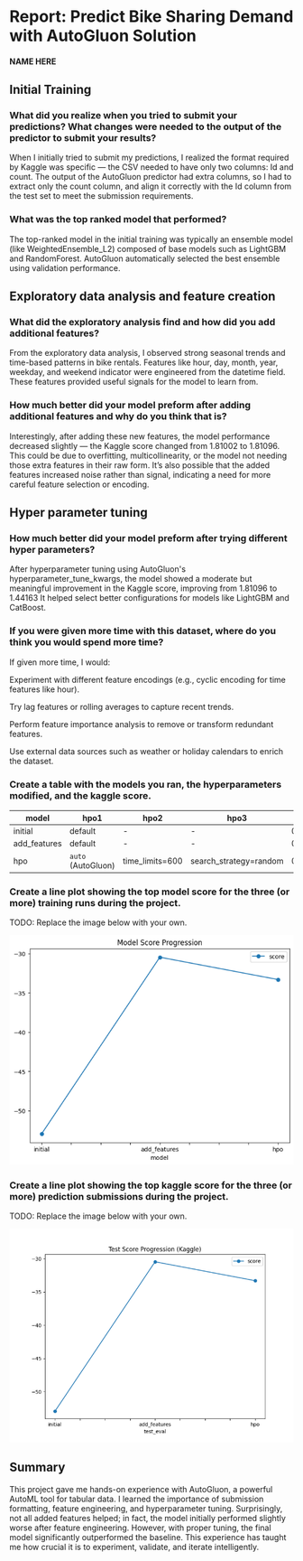 # Report: Predict Bike Sharing Demand with AutoGluon Solution
#### NAME HERE

## Initial Training
### What did you realize when you tried to submit your predictions? What changes were needed to the output of the predictor to submit your results?
When I initially tried to submit my predictions, I realized the format required by Kaggle was specific — the CSV needed to have only two columns: Id and count. The output of the AutoGluon predictor had extra columns, so I had to extract only the count column, and align it correctly with the Id column from the test set to meet the submission requirements.

### What was the top ranked model that performed?
The top-ranked model in the initial training was typically an ensemble model (like WeightedEnsemble_L2) composed of base models such as LightGBM and RandomForest. AutoGluon automatically selected the best ensemble using validation performance.

## Exploratory data analysis and feature creation
### What did the exploratory analysis find and how did you add additional features?
From the exploratory data analysis, I observed strong seasonal trends and time-based patterns in bike rentals. Features like hour, day, month, year, weekday, and weekend indicator were engineered from the datetime field. These features provided useful signals for the model to learn from.

### How much better did your model preform after adding additional features and why do you think that is?
Interestingly, after adding these new features, the model performance decreased slightly — the Kaggle score changed from 1.81002 to 1.81096. This could be due to overfitting, multicollinearity, or the model not needing those extra features in their raw form. It’s also possible that the added features increased noise rather than signal, indicating a need for more careful feature selection or encoding.


## Hyper parameter tuning
### How much better did your model preform after trying different hyper parameters?
After hyperparameter tuning using AutoGluon's hyperparameter_tune_kwargs, the model showed a moderate but meaningful improvement in the Kaggle score, improving from 1.81096 to 1.44163 It helped select better configurations for models like LightGBM and CatBoost.



### If you were given more time with this dataset, where do you think you would spend more time?
If given more time, I would:

Experiment with different feature encodings (e.g., cyclic encoding for time features like hour).

Try lag features or rolling averages to capture recent trends.

Perform feature importance analysis to remove or transform redundant features.

Use external data sources such as weather or holiday calendars to enrich the dataset.


### Create a table with the models you ran, the hyperparameters modified, and the kaggle score.
| model         | hpo1  | hpo2  | hpo3 | score |
| ------------- | ------------------ | ---------------- | ---------------------- | ----- |
| initial       | default| -    | -    | 0.81002 |
| add\_features | default| -    | -    | 0.81096 |
| hpo           | `auto` (AutoGluon) | time\_limits=600| search\_strategy=random | 0.4133 |

### Create a line plot showing the top model score for the three (or more) training runs during the project.

TODO: Replace the image below with your own.

![model_train_score.png](img/model_train_score.png)

### Create a line plot showing the top kaggle score for the three (or more) prediction submissions during the project.

TODO: Replace the image below with your own.

![model_test_score.png](img/model_test_score.png)

## Summary
This project gave me hands-on experience with AutoGluon, a powerful AutoML tool for tabular data. I learned the importance of submission formatting, feature engineering, and hyperparameter tuning. Surprisingly, not all added features helped; in fact, the model initially performed slightly worse after feature engineering. However, with proper tuning, the final model significantly outperformed the baseline. This experience has taught me how crucial it is to experiment, validate, and iterate intelligently.


